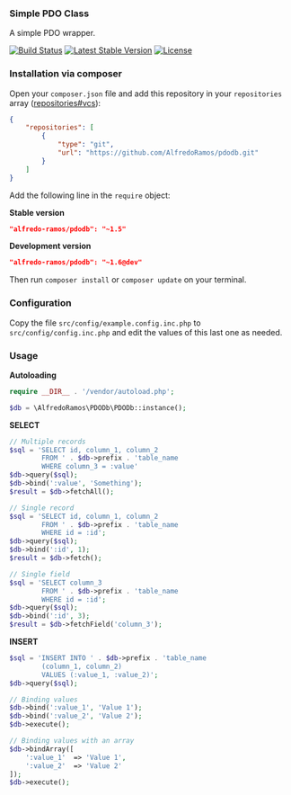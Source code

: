 ### Simple PDO Class

A simple PDO wrapper.

[![Build Status](https://img.shields.io/travis/AlfredoRamos/pdodb/master.svg?style=flat-square&maxAge=2592000)](https://travis-ci.org/AlfredoRamos/pdodb) [![Latest Stable Version](https://img.shields.io/github/tag/AlfredoRamos/pdodb.svg?style=flat-square&label=stable&maxAge=2592000)](https://github.com/AlfredoRamos/pdodb/releases) [![License](https://img.shields.io/packagist/l/alfredo-ramos/pdodb.svg?style=flat-square)](https://raw.githubusercontent.com/AlfredoRamos/pdodb/master/LICENSE)

### Installation via composer

Open your `composer.json` file and add this repository in your `repositories` array ([repositories#vcs](https://getcomposer.org/doc/05-repositories.md#vcs)):

```json
{
	"repositories": [
		{
			"type": "git",
			"url": "https://github.com/AlfredoRamos/pdodb.git"
		}
	]
}
```

Add the following line in the `require` object:

**Stable version**

```json
"alfredo-ramos/pdodb": "~1.5"
```

**Development version**

```json
"alfredo-ramos/pdodb": "~1.6@dev"
```

Then run `composer install` or `composer update` on your terminal.

### Configuration

Copy the file `src/config/example.config.inc.php` to `src/config/config.inc.php` and edit the values of this last one as needed.

### Usage

**Autoloading**

```php
require __DIR__ . '/vendor/autoload.php';

$db = \AlfredoRamos\PDODb\PDODb::instance();
```

**SELECT**

```php
// Multiple records
$sql = 'SELECT id, column_1, column_2
		FROM ' . $db->prefix . 'table_name
		WHERE column_3 = :value'
$db->query($sql);
$db->bind(':value', 'Something');
$result = $db->fetchAll();

// Single record
$sql = 'SELECT id, column_1, column_2
		FROM ' . $db->prefix . 'table_name
		WHERE id = :id';
$db->query($sql);
$db->bind(':id', 1);
$result = $db->fetch();

// Single field
$sql = 'SELECT column_3
		FROM ' . $db->prefix . 'table_name
		WHERE id = :id';
$db->query($sql);
$db->bind(':id', 3);
$result = $db->fetchField('column_3');
```

**INSERT**

```php
$sql = 'INSERT INTO ' . $db->prefix . 'table_name
		(column_1, column_2)
		VALUES (:value_1, :value_2)';
$db->query($sql);

// Binding values
$db->bind(':value_1', 'Value 1');
$db->bind(':value_2', 'Value 2');
$db->execute();

// Binding values with an array
$db->bindArray([
	':value_1'	=> 'Value 1',
	':value_2'	=> 'Value 2'
]);
$db->execute();
```
